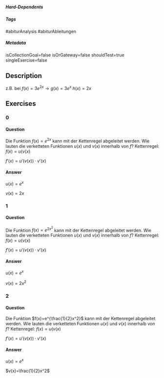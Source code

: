 ##### Hard-Dependents
##### Tags
#abiturAnalysis
#abiturAbleitungen 
##### Metadata
isCollectionGoal=false
isOrGateway=false
shouldTest=true
singleExercise=false
## Description
z.B. bei  $f(x)=3e^{2x} \rightarrow g(x)=3e^x$   $h(x)=2x$ 
## Exercises
### 0
#### Question
Die Funktion $f(x)=e^{2x}$ kann mit der Kettenregel abgeleitet werden.
Wie lauten die verketteten Funktionen $u(x)$ und $v(x)$ innerhalb von $f$?
Kettenregel:
$f(x)=u(v(x)$

$f'(x)=u'(v(x))\cdot v'(x)$
#### Answer
$u(x)=e^x$

$v(x)=2x$
### 1
#### Question
Die Funktion $f(x)=e^{2x^2}$ kann mit der Kettenregel abgeleitet werden.
Wie lauten die verketteten Funktionen $u(x)$ und $v(x)$ innerhalb von $f$?
Kettenregel:
$f(x)=u(v(x)$

$f'(x)=u'(v(x))\cdot v'(x)$
#### Answer
$u(x)=e^x$

$v(x)=2x^2$
### 2
#### Question
Die Funktion $f(x)=e^{\frac{1}{2}x^2}$ kann mit der Kettenregel abgeleitet werden.
Wie lauten die verketteten Funktionen $u(x)$ und $v(x)$ innerhalb von $f$?
Kettenregel:
$f(x)=u(v(x)$

$f'(x)=u'(v(x))\cdot v'(x)$
#### Answer
$u(x)=e^x$

$v(x)=\frac{1}{2}x^2$
